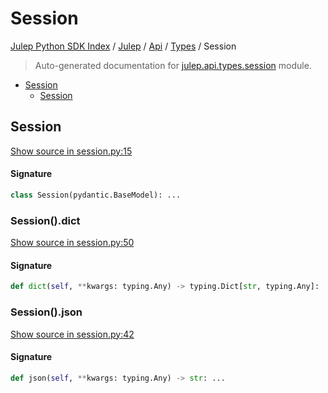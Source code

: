 # Session

[Julep Python SDK Index](../../../README.md#julep-python-sdk-index) / [Julep](../../index.md#julep) / [Api](../index.md#api) / [Types](./index.md#types) / Session

> Auto-generated documentation for [julep.api.types.session](../../../../../../../julep/api/types/session.py) module.

- [Session](#session)
  - [Session](#session-1)

## Session

[Show source in session.py:15](../../../../../../../julep/api/types/session.py#L15)

#### Signature

```python
class Session(pydantic.BaseModel): ...
```

### Session().dict

[Show source in session.py:50](../../../../../../../julep/api/types/session.py#L50)

#### Signature

```python
def dict(self, **kwargs: typing.Any) -> typing.Dict[str, typing.Any]: ...
```

### Session().json

[Show source in session.py:42](../../../../../../../julep/api/types/session.py#L42)

#### Signature

```python
def json(self, **kwargs: typing.Any) -> str: ...
```